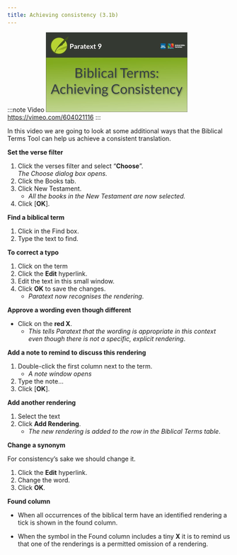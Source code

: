 ```yaml
---
title: Achieving consistency (3.1b)
---
```


:::note Video
[![ ](../../media/3.1b.png)](https://vimeo.com/604021116)  
https://vimeo.com/604021116
:::

In this video we are going to look at some additional ways that the Biblical Terms Tool can help us achieve a consistent translation.

**Set the verse filter**

1.  Click the verses filter and select “**Choose**”.  
   *The Choose dialog box opens.*
1.  Click the Books tab.
1.  Click New Testament.    
    -  *All the books in the New Testament are now selected.*
1.  Click [**OK**].

**Find a biblical term**

1.  Click in the Find box.
1.  Type the text to find.

**To correct a typo**

1.  Click on the term
1.  Click the **Edit** hyperlink.
1.  Edit the text in this small window.
1.  Click **OK** to save the changes.  
    -  *Paratext now recognises the rendering*.

**Approve a wording even though different**

-  Click on the **red X**.  
    -  *This tells Paratext that the wording is appropriate in this context even though there is not a specific, explicit rendering*.

**Add a note to remind to discuss this rendering**

1.  Double-click the first column next to the term.  
    -  *A note window opens*
1.  Type the note…
1.  Click [**OK**].

**Add another rendering**

1.  Select the text
1.  Click **Add Rendering**.  
    -  *The new rendering is added to the row in the Biblical Terms table*.

**Change a synonym**

For consistency’s sake we should change it.

1.  Click the **Edit** hyperlink.
1.  Change the word.
1.  Click **OK**.



**Found column**

-  When all occurrences of the biblical term have an identified rendering a tick is shown in the found column.

-  When the symbol in the Found column includes a tiny **X** it is to remind us that one of the renderings is a permitted omission of a rendering.

